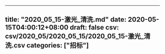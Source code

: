 
---
title: "2020_05_15-激光_清洗.md"
date: 2020-05-15T04:00:12+08:00
draft: false
csv: csv/2020_05/2020_05_15/2020_05_15-激光_清洗.csv
categories: ["招标"]
---
